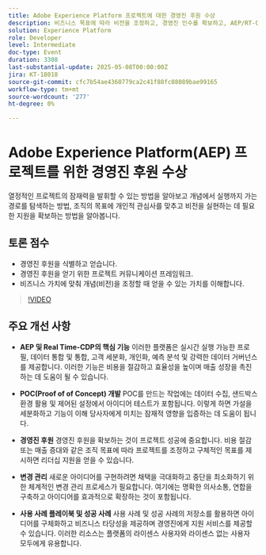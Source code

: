 ```yaml
---
title: Adobe Experience Platform 프로젝트에 대한 경영진 후원 수상
description: 비즈니스 목표에 따라 비전을 조정하고, 경영진 인수를 확보하고, AEP/RT-CDP를 사용하여 가치를 창출함으로써 열정적인 프로젝트를 영향력 있는 이니셔티브로 만드는 방법에 대해 알아봅니다.
solution: Experience Platform
role: Developer
level: Intermediate
doc-type: Event
duration: 3308
last-substantial-update: 2025-05-08T00:00:00Z
jira: KT-18018
source-git-commit: cfc7b54ae4360779ca2c41f88fc08089bae99165
workflow-type: tm+mt
source-wordcount: '277'
ht-degree: 0%

---
```



# Adobe Experience Platform(AEP) 프로젝트를 위한 경영진 후원 수상

열정적인 프로젝트의 잠재력을 발휘할 수 있는 방법을 알아보고 개념에서 실행까지 가는 경로를 탐색하는 방법, 조직의 목표에 개인적 관심사를 맞추고 비전을 실현하는 데 필요한 지원을 확보하는 방법을 알아봅니다.

## 토론 점수

* 경영진 후원을 식별하고 얻습니다.
* 경영진 후원을 얻기 위한 프로젝트 커뮤니케이션 프레임워크.
* 비즈니스 가치에 맞춰 개념(비전)을 조정할 때 얻을 수 있는 가치를 이해합니다.

>[!VIDEO](https://video.tv.adobe.com/v/3458041/?learn=on&enablevpops)

## 주요 개선 사항

* **AEP 및 Real Time-CDP의 핵심 기능** 이러한 플랫폼은 실시간 실행 가능한 프로필, 데이터 통합 및 통합, 고객 세분화, 개인화, 예측 분석 및 강력한 데이터 거버넌스를 제공합니다. 이러한 기능은 비용을 절감하고 효율성을 높이며 매출 성장을 촉진하는 데 도움이 될 수 있습니다.

* **POC(Proof of of Concept) 개발** POC를 만드는 작업에는 데이터 수집, 샌드박스 환경 활용 및 제어된 설정에서 아이디어 테스트가 포함됩니다. 이렇게 하면 가설을 세분화하고 기능이 이해 당사자에게 미치는 잠재적 영향을 입증하는 데 도움이 됩니다.

* **경영진 후원** 경영진 후원을 확보하는 것이 프로젝트 성공에 중요합니다.  비용 절감 또는 매출 증대와 같은 조직 목표에 따라 프로젝트를 조정하고 구체적인 목표를 제시하면 리더십 지원을 얻을 수 있습니다.

* **변경 관리** 새로운 아이디어를 구현하려면 채택을 극대화하고 중단을 최소화하기 위한 체계적인 변경 관리 프로세스가 필요합니다.  여기에는 명확한 의사소통, 연합을 구축하고 아이디어를 효과적으로 확장하는 것이 포함됩니다.

* **사용 사례 플레이북 및 성공 사례** 사용 사례 및 성공 사례의 저장소를 활용하면 아이디어를 구체화하고 비즈니스 타당성을 제공하며 경영진에게 지원 서비스를 제공할 수 있습니다.  이러한 리소스는 플랫폼의 라이센스 사용자와 라이센스 없는 사용자 모두에게 유용합니다.
